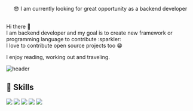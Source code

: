 <p align="center" style="font: bold 20rem;"> 😎 I am currently looking for great opportunity as a backend developer </p> 
<br>
Hi there 👋
<br>
I am backend developer and my goal is to create new framework or programming language to contribute :sparkler:
<br>
I love to contribute open source projects too 😁

I enjoy reading, working out and traveling.

![header](https://capsule-render.vercel.app/api?type=wave&color=auto&height=300&section=header&text=capsule%20render&fontSize=90)


## 💪 Skills
<img src="https://img.shields.io/badge/Python-3766AB?style=flat-square&logo=Python&logoColor=white"/></a> <img src="https://img.shields.io/badge/Java-red?style=flat-square&logo=Java&logoColor=white"/></a> <img src="https://img.shields.io/badge/C-grey?style=flat-square&logo=C&logoColor=white"/></a> <img src="https://img.shields.io/badge/C++-00599C?style=flat-square&logo=C%2B%2B&logoColor=white"/></a> <img src="https://img.shields.io/badge/spring-brightgreen?style=flat-square&logo=Spring&logoColor=white"/></a>



<!--
**AnneMayor/annemayor** is a ✨ _special_ ✨ repository because its `README.md` (this file) appears on your GitHub profile.

Here are some ideas to get you started:

- 🔭 I’m currently working on ...
- 🌱 I’m currently learning ...
- 👯 I’m looking to collaborate on ...
- 🤔 I’m looking for help with ...
- 💬 Ask me about ...
- 📫 How to reach me: ...
- 😄 Pronouns: ...
- ⚡ Fun fact: ...
-->

